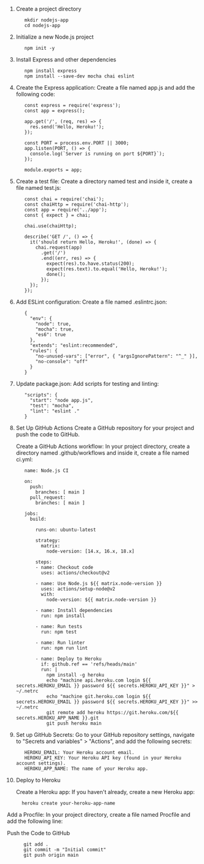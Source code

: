 1. Create a project directory

          mkdir nodejs-app
          cd nodejs-app

2. Initialize a new Node.js project

          npm init -y

3. Install Express and other dependencies

          npm install express
          npm install --save-dev mocha chai eslint

4. Create the Express application:
   Create a file named app.js and add the following code:

          const express = require('express');
          const app = express();
          
          app.get('/', (req, res) => {
            res.send('Hello, Heroku!');
          });
          
          const PORT = process.env.PORT || 3000;
          app.listen(PORT, () => {
            console.log(`Server is running on port ${PORT}`);
          });
          
          module.exports = app;

5. Create a test file:
   Create a directory named test and inside it, create a file named test.js:

          const chai = require('chai');
          const chaiHttp = require('chai-http');
          const app = require('../app');
          const { expect } = chai;
          
          chai.use(chaiHttp);
          
          describe('GET /', () => {
            it('should return Hello, Heroku!', (done) => {
              chai.request(app)
                .get('/')
                .end((err, res) => {
                  expect(res).to.have.status(200);
                  expect(res.text).to.equal('Hello, Heroku!');
                  done();
                });
            });
          });


6. Add ESLint configuration:
   Create a file named .eslintrc.json:

          {
            "env": {
              "node": true,
              "mocha": true,
              "es6": true
            },
            "extends": "eslint:recommended",
            "rules": {
              "no-unused-vars": ["error", { "argsIgnorePattern": "^_" }],
              "no-console": "off"
            }
          }

7. Update package.json:
   Add scripts for testing and linting:

          "scripts": {
            "start": "node app.js",
            "test": "mocha",
            "lint": "eslint ."
          }


8. Set Up GitHub Actions
   Create a GitHub repository for your project and push the code to GitHub.

   Create a GitHub Actions workflow:
   In your project directory, create a directory named .github/workflows and inside it, create a file named ci.yml:


          name: Node.js CI
          
          on:
            push:
              branches: [ main ]
            pull_request:
              branches: [ main ]
          
          jobs:
            build:
          
              runs-on: ubuntu-latest
          
              strategy:
                matrix:
                  node-version: [14.x, 16.x, 18.x]
          
              steps:
              - name: Checkout code
                uses: actions/checkout@v2
          
              - name: Use Node.js ${{ matrix.node-version }}
                uses: actions/setup-node@v2
                with:
                  node-version: ${{ matrix.node-version }}
          
              - name: Install dependencies
                run: npm install
          
              - name: Run tests
                run: npm test
          
              - name: Run linter
                run: npm run lint
          
              - name: Deploy to Heroku
                if: github.ref == 'refs/heads/main'
                run: |
                  npm install -g heroku
                  echo "machine api.heroku.com login ${{ secrets.HEROKU_EMAIL }} password ${{ secrets.HEROKU_API_KEY }}" > ~/.netrc
                  echo "machine git.heroku.com login ${{ secrets.HEROKU_EMAIL }} password ${{ secrets.HEROKU_API_KEY }}" >> ~/.netrc
                  git remote add heroku https://git.heroku.com/${{ secrets.HEROKU_APP_NAME }}.git
                  git push heroku main

9. Set up GitHub Secrets:
   Go to your GitHub repository settings, navigate to "Secrets and variables" > "Actions", and add the following secrets:

          HEROKU_EMAIL: Your Heroku account email.
          HEROKU_API_KEY: Your Heroku API key (found in your Heroku account settings).
          HEROKU_APP_NAME: The name of your Heroku app.


10. Deploy to Heroku

    Create a Heroku app:
    If you haven't already, create a new Heroku app:

          heroku create your-heroku-app-name


Add a Procfile:
In your project directory, create a file named Procfile and add the following line:


Push the Code to GitHub

          git add .
          git commit -m "Initial commit"
          git push origin main

